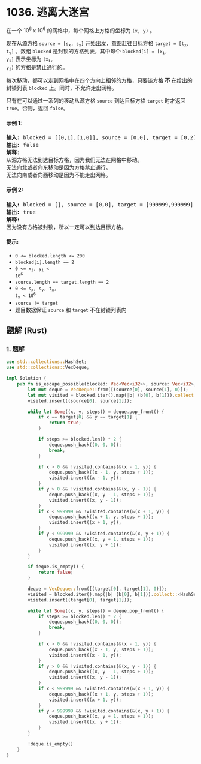 # 1036. 逃离大迷宫
在一个 10<sup>6</sup> x 10<sup>6</sup> 的网格中，每个网格上方格的坐标为 `(x, y)` 。

现在从源方格 <code>source = [s<sub>x</sub>, s<sub>y</sub>]</code> 开始出发，意图赶往目标方格 <code>target = [t<sub>x</sub>, t<sub>y</sub>]</code> 。数组 `blocked` 是封锁的方格列表，其中每个 <code>blocked[i] = [x<sub>i</sub>, y<sub>i</sub>]</code> 表示坐标为 <code>(x<sub>i</sub>, y<sub>i</sub>)</code> 的方格是禁止通行的。

每次移动，都可以走到网格中在四个方向上相邻的方格，只要该方格 **不** 在给出的封锁列表 `blocked` 上。同时，不允许走出网格。

只有在可以通过一系列的移动从源方格 `source` 到达目标方格 `target` 时才返回 `true`。否则，返回 `false`。

#### 示例 1:
<pre>
<strong>输入:</strong> blocked = [[0,1],[1,0]], source = [0,0], target = [0,2]
<strong>输出:</strong> false
<strong>解释:</strong>
从源方格无法到达目标方格，因为我们无法在网格中移动。
无法向北或者向东移动是因为方格禁止通行。
无法向南或者向西移动是因为不能走出网格。
</pre>

#### 示例 2:
<pre>
<strong>输入:</strong> blocked = [], source = [0,0], target = [999999,999999]
<strong>输出:</strong> true
<strong>解释:</strong>
因为没有方格被封锁，所以一定可以到达目标方格。
</pre>

#### 提示:
* `0 <= blocked.length <= 200`
* `blocked[i].length == 2`
* <code>0 <= x<sub>i</sub>, y<sub>i</sub> < 10<sup>6</sup></code>
* `source.length == target.length == 2`
* <code>0 <= s<sub>x</sub>, s<sub>y</sub>, t<sub>x</sub>, t<sub>y</sub> < 10<sup>6</sup></code>
* `source != target`
* 题目数据保证 `source` 和 `target` 不在封锁列表内

## 题解 (Rust)

### 1. 题解
```Rust
use std::collections::HashSet;
use std::collections::VecDeque;

impl Solution {
    pub fn is_escape_possible(blocked: Vec<Vec<i32>>, source: Vec<i32>, target: Vec<i32>) -> bool {
        let mut deque = VecDeque::from([(source[0], source[1], 0)]);
        let mut visited = blocked.iter().map(|b| (b[0], b[1])).collect::<HashSet<_>>();
        visited.insert((source[0], source[1]));

        while let Some((x, y, steps)) = deque.pop_front() {
            if x == target[0] && y == target[1] {
                return true;
            }

            if steps >= blocked.len() * 2 {
                deque.push_back((0, 0, 0));
                break;
            }

            if x > 0 && !visited.contains(&(x - 1, y)) {
                deque.push_back((x - 1, y, steps + 1));
                visited.insert((x - 1, y));
            }
            if y > 0 && !visited.contains(&(x, y - 1)) {
                deque.push_back((x, y - 1, steps + 1));
                visited.insert((x, y - 1));
            }
            if x < 999999 && !visited.contains(&(x + 1, y)) {
                deque.push_back((x + 1, y, steps + 1));
                visited.insert((x + 1, y));
            }
            if y < 999999 && !visited.contains(&(x, y + 1)) {
                deque.push_back((x, y + 1, steps + 1));
                visited.insert((x, y + 1));
            }
        }

        if deque.is_empty() {
            return false;
        }

        deque = VecDeque::from([(target[0], target[1], 0)]);
        visited = blocked.iter().map(|b| (b[0], b[1])).collect::<HashSet<_>>();
        visited.insert((target[0], target[1]));

        while let Some((x, y, steps)) = deque.pop_front() {
            if steps >= blocked.len() * 2 {
                deque.push_back((0, 0, 0));
                break;
            }

            if x > 0 && !visited.contains(&(x - 1, y)) {
                deque.push_back((x - 1, y, steps + 1));
                visited.insert((x - 1, y));
            }
            if y > 0 && !visited.contains(&(x, y - 1)) {
                deque.push_back((x, y - 1, steps + 1));
                visited.insert((x, y - 1));
            }
            if x < 999999 && !visited.contains(&(x + 1, y)) {
                deque.push_back((x + 1, y, steps + 1));
                visited.insert((x + 1, y));
            }
            if y < 999999 && !visited.contains(&(x, y + 1)) {
                deque.push_back((x, y + 1, steps + 1));
                visited.insert((x, y + 1));
            }
        }

        !deque.is_empty()
    }
}
```
